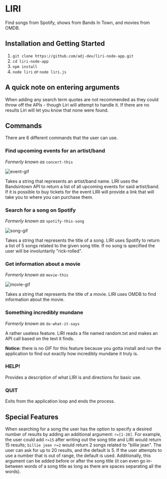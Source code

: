 # LIRI
Find songs from Spotify, shows from Bands In Town, and movies from OMDB.

## Installation and Getting Started
1. `git clone https://github.com/adj-dev/liri-node-app.git`
2. `cd liri-node-app`
3. `npm install`
4. `node liri` _or_ `node liri.js`

## A quick note on entering arguments
When adding any search term quotes are not recommended as they could throw off the APIs - though Liri will attempt to handle it. If there are no results Liri will let you know that none were found. 

## Commands
There are 6 different commands that the user can use.

### Find upcoming events for an artist/band
_Formerly known as_ `concert-this`

![event-gif](resources/liri-events.gif)

Takes a string that represents an artist/band name. LIRI uses the Bandsintown API to return a list of all upcoming events for said artist/band. If it is possible to buy tickets for the event LIRI will provide a link that will take you to where you can purchase them. 

### Search for a song on Spotify
_Formerly known as_ `spotify-this-song`

![song-gif](resources/liri-songs.gif)

Takes a string that represents the title of a song. LIRI uses Spotify to return a list of 5 songs related to the given song title. 
If no song is specified the user will be involuntarily "rick-rolled". 

### Get information about a movie
_Formerly known as_ `movie-this`

![movie-gif](resources/liri-movie.gif)

Takes a string that represents the title of a movie. LIRI uses OMDB to find information about the movie.

### Something incredibly mundane
_Formerly known as_ `do-what-it-says`

A rather useless feature. LIRI reads a file named random.txt and makes an API call based on the text it finds.

__Notice:__ there is no _GIF_ for this feature because you gotta install and run the application to find out exactly how incredibly mundane it truly is.

### HELP!

Provides a description of what LIRI is and directions for basic use. 

### QUIT

Exits from the application loop and ends the process.

## Special Features

When searching for a song the user has the option to specify a desired number of results by adding an additional argument: `r=[1-20]`. For example, the user could add `r=15` after writing out the song title and LIRI would return 15 results;  `billie jean r=2` would return 2 songs related to "billie jean". The user can ask for up to 20 results, and the default is 5. If the user attempts to use a number that is out of range, the default is used. Additionally, this argument can be added before or after the song title (it can even go in-between words of a song title as long as there are spaces separating all the words).
